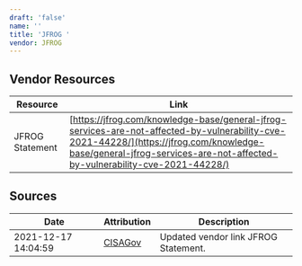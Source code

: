```yaml
---
draft: 'false'
name: ''
title: 'JFROG '
vendor: JFROG
---
```


## Vendor Resources
| Resource | Link |
| --- | --- |
| JFROG Statement | [https://jfrog.com/knowledge-base/general-jfrog-services-are-not-affected-by-vulnerability-cve-2021-44228/](https://jfrog.com/knowledge-base/general-jfrog-services-are-not-affected-by-vulnerability-cve-2021-44228/) |



## Sources
| Date | Attribution | Description |
| --- | --- | --- |
| 2021-12-17 14:04:59 | [CISAGov](https://raw.githubusercontent.com/cisagov/log4j-affected-db/develop/README.md) | Updated vendor link JFROG Statement.  |
